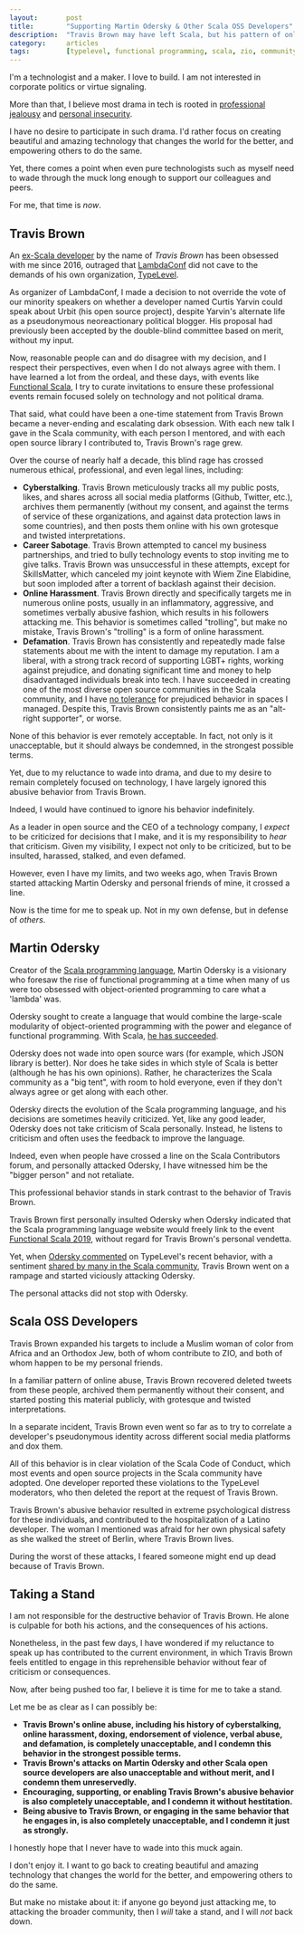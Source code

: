 ```yaml
---
layout:       post
title:        "Supporting Martin Odersky & Other Scala OSS Developers"
description:  "Travis Brown may have left Scala, but his pattern of online abuse won't stop until enough people stand up to him"
category:     articles
tags:         [typelevel, functional programming, scala, zio, community, open source, leadership]
---
```


I'm a technologist and a maker. I love to build. I am not interested in corporate politics or virtue signaling.

More than that, I believe most drama in tech is rooted in [professional jealousy](https://hbr.org/2010/04/envy-at-work) and [personal insecurity](https://www.semanticscholar.org/paper/Feeling-of-Security-Inse-curity-and-Prejudice%3A-A-Roy-Arora/e81602188a9acf23ff8f97bdb941171431e40b58).

I have no desire to participate in such drama. I'd rather focus on creating beautiful and amazing technology that changes the world for the better, and empowering others to do the same.

Yet, there comes a point when even pure technologists such as myself need to wade through the muck long enough to support our colleagues and peers.

For me, that time is _now_.

## Travis Brown

An [ex-Scala developer](https://www.reddit.com/r/scala/comments/qweo20/a_statement_about_my_scala_open_source_worktravis/) by the name of _Travis Brown_ has been obsessed with me since 2016, outraged that [LambdaConf](https://degoes.net/articles/lambdaconf-inclusion) did not cave to the demands of his own organization, [TypeLevel](https://degoes.net/articles/zio-professionalism).

As organizer of LambdaConf, I made a decision to not override the vote of our minority speakers on whether a developer named Curtis Yarvin could speak about Urbit (his open source project), despite Yarvin's alternate life as a pseudonymous neoreactionary political blogger. His proposal had previously been accepted by the double-blind committee based on merit, without my input.

Now, reasonable people can and do disagree with my decision, and I respect their perspectives, even when I do not always agree with them. I have learned a lot from the ordeal, and these days, with events like [Functional Scala](https://functionalscala.com), I try to curate invitations to ensure these professional events remain focused solely on technology and not political drama.

That said, what could have been a one-time statement from Travis Brown became a never-ending and escalating dark obsession. With each new talk I gave in the Scala community, with each person I mentored, and with each open source library I contributed to, Travis Brown's rage grew.

Over the course of nearly half a decade, this blind rage has crossed numerous ethical, professional, and even legal lines, including:

 - **Cyberstalking**. Travis Brown meticulously tracks all my public posts, likes, and shares across all social media platforms (Github, Twitter, etc.), archives them permanently (without my consent, and against the terms of service of these organizations, and against data protection laws in some countries), and then posts them online with his own grotesque and twisted interpretations.
 - **Career Sabotage**. Travis Brown attempted to cancel my business partnerships, and tried to bully technology events to stop inviting me to give talks. Travis Brown was unsuccessful in these attempts, except for SkillsMatter, which canceled my joint keynote with Wiem Zine Elabidine, but soon imploded after a torrent of backlash against their decision.
 - **Online Harassment**. Travis Brown directly and specifically targets me in numerous online posts, usually in an inflammatory, aggressive, and sometimes verbally abusive fashion, which results in his followers attacking me. This behavior is sometimes called "trolling", but make no mistake, Travis Brown's "trolling" is a form of online harassment.
 - **Defamation**. Travis Brown has consistently and repeatedly made false statements about me with the intent to damage my reputation. I am a liberal, with a strong track record of supporting LGBT+ rights, working against prejudice, and donating significant time and money to help disadvantaged individuals break into tech. I have succeeded in creating one of the most diverse open source communities in the Scala community, and I have [no tolerance](https://degoes.net/articles/zio-professionalism) for prejudiced behavior in spaces I managed. Despite this, Travis Brown consistently paints me as an "alt-right supporter", or worse.

None of this behavior is ever remotely acceptable. In fact, not only is it unacceptable, but it should always be condemned, in the strongest possible terms.

Yet, due to my reluctance to wade into drama, and due to my desire to remain completely focused on technology, I have largely ignored this abusive behavior from Travis Brown.

Indeed, I would have continued to ignore his behavior indefinitely.

As a leader in open source and the CEO of a technology company, I _expect_ to be criticized for decisions that I make, and it is my responsibility to _hear_ that criticism. Given my visibility, I expect not only to be criticized, but to be insulted, harassed, stalked, and even defamed. 

However, even I have my limits, and two weeks ago, when Travis Brown started attacking Martin Odersky and personal friends of mine, it crossed a line.

Now is the time for me to speak up. Not in my own defense, but in defense of _others_.

## Martin Odersky

Creator of the [Scala programming language](https://www.scala-lang.org), Martin Odersky is a visionary who foresaw the rise of functional programming at a time when many of us were too obsessed with object-oriented programming to care what a 'lambda' was.

Odersky sought to create a language that would combine the large-scale modularity of object-oriented programming with the power and elegance of functional programming. With Scala, [he has succeeded](https://www.youtube.com/watch?v=NY2ZkcYZj54).

Odersky does not wade into open source wars (for example, which JSON library is better). Nor does he take sides in which style of Scala is better (although he has his own opinions). Rather, he characterizes the Scala community as a "big tent", with room to hold everyone, even if they don't always agree or get along with each other.

Odersky directs the evolution of the Scala programming language, and his decisions are sometimes heavily criticized. Yet, like any good leader, Odersky does not take criticism of Scala personally. Instead, he listens to criticism and often uses the feedback to improve the language.

Indeed, even when people have crossed a line on the Scala Contributors forum, and personally attacked Odersky, I have witnessed him be the "bigger person" and not retaliate.

This professional behavior stands in stark contrast to the behavior of Travis Brown.

Travis Brown first personally insulted Odersky when Odersky indicated that the Scala programming language website would freely link to the event [Functional Scala 2019](https://github.com/scala/scala-lang/pull/1088#issuecomment-549023621), without regard for Travis Brown's personal vendetta.

Yet, when [Odersky commented](https://github.com/tpolecat/doobie/pull/1587#issuecomment-961415475) on TypeLevel's recent behavior, with a sentiment [shared by many in the Scala community](https://www.reddit.com/r/scala/comments/qu8wag/typelevel_on_recent_events/), Travis Brown went on a rampage and started viciously attacking Odersky.

The personal attacks did not stop with Odersky.

## Scala OSS Developers

Travis Brown expanded his targets to include a Muslim woman of color from Africa and an Orthodox Jew, both of whom contribute to ZIO, and both of whom happen to be my personal friends.

In a familiar pattern of online abuse, Travis Brown recovered deleted tweets from these people, archived them permanently without their consent, and started posting this material publicly, with grotesque and twisted interpretations.

In a separate incident, Travis Brown even went so far as to try to correlate a developer's pseudonymous identity across different social media platforms and dox them.

All of this behavior is in clear violation of the Scala Code of Conduct, which most events and open source projects in the Scala community have adopted. One developer reported these violations to the TypeLevel moderators, who then deleted the report at the request of Travis Brown.

Travis Brown's abusive behavior resulted in extreme psychological distress for these individuals, and contributed to the hospitalization of a Latino developer. The woman I mentioned was afraid for her own physical safety as she walked the street of Berlin, where Travis Brown lives.

During the worst of these attacks, I feared someone might end up dead because of Travis Brown.

## Taking a Stand

I am not responsible for the destructive behavior of Travis Brown. He alone is culpable for both his actions, and the consequences of his actions. 

Nonetheless, in the past few days, I have wondered if my reluctance to speak up has contributed to the current environment, in which Travis Brown feels entitled to engage in this reprehensible behavior without fear of criticism or consequences.

Now, after being pushed too far, I believe it is time for me to take a stand. 

Let me be as clear as I can possibly be:

 - **Travis Brown's online abuse, including his history of cyberstalking, online harassment, doxing, endorsement of violence, verbal abuse, and defamation, is completely unacceptable, and I condemn this behavior in the strongest possible terms.**
 - **Travis Brown's attacks on Martin Odersky and other Scala open source developers are also unacceptable and without merit, and I condemn them unreservedly.**
 - **Encouraging, supporting, or enabling Travis Brown's abusive behavior is also completely unacceptable, and I condemn it without hestitation.**
 - **Being abusive to Travis Brown, or engaging in the same behavior that he engages in, is also completely unacceptable, and I condemn it just as strongly.**

I honestly hope that I never have to wade into this muck again. 

I don't enjoy it. I want to go back to creating beautiful and amazing technology that changes the world for the better, and empowering others to do the same.

But make no mistake about it: if anyone go beyond just attacking me, to attacking the broader community, then I *will* take a stand, and I will *not* back down.